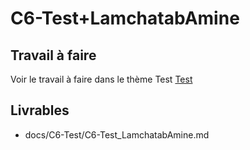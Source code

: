 
# C6-Test+LamchatabAmine
 
## Travail à faire
Voir le travail à faire dans le thème Test
[Test](https://github.com/solicoders/evaluation/issues/10)

## Livrables
- docs/C6-Test/C6-Test_LamchatabAmine.md 
 
